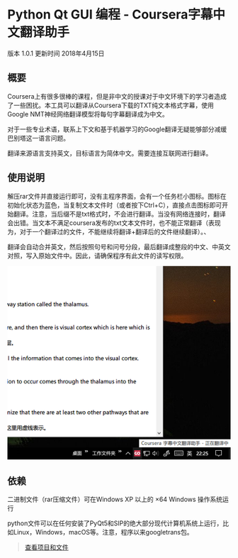 # Python Qt GUI 编程 - Coursera字幕中文翻译助手

版本 1.0.1 更新时间 2018年4月15日

## 概要

Coursera上有很多很棒的课程，但是非中文的授课对于中文环境下的学习者造成了一些困扰。本工具可以翻译从Coursera下载的TXT纯文本格式字幕，使用Google NMT神经网络翻译模型将每句字幕翻译成为中文。

对于一些专业术语，联系上下文和基于机器学习的Google翻译无疑能够部分减缓巴别塔这一语言问题。

翻译来源语言支持英文，目标语言为简体中文。需要连接互联网进行翻译。

## 使用说明

解压rar文件并直接运行即可，没有主程序界面，会有一个任务栏小图标。图标在初始化状态为蓝色，当复制文本文件时（或者按下Ctrl+C），直接点击图标即可开始翻译。注意，当后缀不是txt格式时，不会进行翻译。当没有网络连接时，翻译会出错。当文本不满足coursera发布的txt文本文件时，也不能正常翻译（表现为，对于一个翻译过的文件，不能继续将翻译+翻译后的文件继续翻译）。、

翻译会自动合并英文，然后按照句号和问号分段，最后翻译成整段的中文、中英文对照，写入原始文件中。因此，请确保程序有此文件的读写权限。

![](/Media/trans1.png)

## 依赖

二进制文件（rar压缩文件）可在Windows XP 以上的 ×64 Windows 操作系统运行

python文件可以在任何安装了PyQt5和SIP的绝大部分现代计算机系统上运行，比如Linux，Windows，macOS等。注意，程序以来googletrans包。


> [查看项目和文件](https://github.com/corkine/pyBook/tree/master/Project_CourseraTrans)